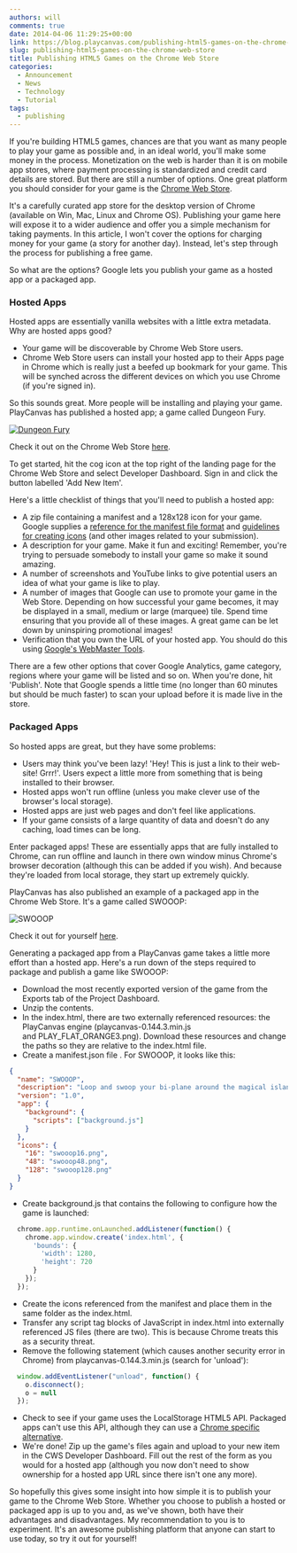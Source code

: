 ```yaml
---
authors: will
comments: true
date: 2014-04-06 11:29:25+00:00
link: https://blog.playcanvas.com/publishing-html5-games-on-the-chrome-web-store/
slug: publishing-html5-games-on-the-chrome-web-store
title: Publishing HTML5 Games on the Chrome Web Store
categories:
  - Announcement
  - News
  - Technology
  - Tutorial
tags:
  - publishing
---
```


If you're building HTML5 games, chances are that you want as many people to play your game as possible and, in an ideal world, you'll make some money in the process. Monetization on the web is harder than it is on mobile app stores, where payment processing is standardized and credit card details are stored. But there are still a number of options. One great platform you should consider for your game is the [Chrome Web Store](https://chrome.google.com/webstore).

It's a carefully curated app store for the desktop version of Chrome (available on Win, Mac, Linux and Chrome OS). Publishing your game here will expose it to a wider audience and offer you a simple mechanism for taking payments. In this article, I won't cover the options for charging money for your game (a story for another day). Instead, let's step through the process for publishing a free game.

So what are the options? Google lets you publish your game as a hosted app or a packaged app.

### Hosted Apps

Hosted apps are essentially vanilla websites with a little extra metadata. Why are hosted apps good?

- Your game will be discoverable by Chrome Web Store users.
- Chrome Web Store users can install your hosted app to their Apps page in Chrome which is really just a beefed up bookmark for your game. This will be synched across the different devices on which you use Chrome (if you're signed in).

So this sounds great. More people will be installing and playing your game. PlayCanvas has published a hosted app; a game called Dungeon Fury.

[![Dungeon Fury](/img/dungeon-fury-promo.png)](/img/dungeon-fury-promo.png)

Check it out on the Chrome Web Store [here](https://chrome.google.com/webstore/detail/dungeon-fury/mnokkobfbdgpnlinolfpemmaloeljfle).

To get started, hit the cog icon at the top right of the landing page for the Chrome Web Store and select Developer Dashboard. Sign in and click the button labelled 'Add New Item'.

Here's a little checklist of things that you'll need to publish a hosted app:

- A zip file containing a manifest and a 128x128 icon for your game. Google supplies a [reference for the manifest file format](https://developer.chrome.com/extensions/manifest) and [guidelines for creating icons](https://developer.chrome.com/webstore/images) (and other images related to your submission).
- A description for your game. Make it fun and exciting! Remember, you're trying to persuade somebody to install your game so make it sound amazing.
- A number of screenshots and YouTube links to give potential users an idea of what your game is like to play.
- A number of images that Google can use to promote your game in the Web Store. Depending on how successful your game becomes, it may be displayed in a small, medium or large (marquee) tile. Spend time ensuring that you provide all of these images. A great game can be let down by uninspiring promotional images!
- Verification that you own the URL of your hosted app. You should do this using [Google's WebMaster Tools](https://www.google.com/webmasters/tools/home?hl=en).

There are a few other options that cover Google Analytics, game category, regions where your game will be listed and so on. When you're done, hit 'Publish'. Note that Google spends a little time (no longer than 60 minutes but should be much faster) to scan your upload before it is made live in the store.

### Packaged Apps

So hosted apps are great, but they have some problems:

- Users may think you've been lazy! 'Hey! This is just a link to their web-site! Grrr!'. Users expect a little more from something that is being installed to their browser.
- Hosted apps won't run offline (unless you make clever use of the browser's local storage).
- Hosted apps are just web pages and don't feel like applications.
- If your game consists of a large quantity of data and doesn't do any caching, load times can be long.

Enter packaged apps! These are essentially apps that are fully installed to Chrome, can run offline and launch in there own window minus Chrome's browser decoration (although this can be added if you wish). And because they're loaded from local storage, they start up extremely quickly.

PlayCanvas has also published an example of a packaged app in the Chrome Web Store. It's a game called SWOOOP:

![SWOOOP](/img/swooop-tile.png)

Check it out for yourself [here](https://chrome.google.com/webstore/detail/swooop/jblimahfbhdcengjfbdpdngcfcghladf).

Generating a packaged app from a PlayCanvas game takes a little more effort than a hosted app. Here's a run down of the steps required to package and publish a game like SWOOOP:

- Download the most recently exported version of the game from the Exports tab of the Project Dashboard.
- Unzip the contents.
- In the index.html, there are two externally referenced resources: the PlayCanvas engine (playcanvas-0.144.3.min.js and PLAY_FLAT_ORANGE3.png). Download these resources and change the paths so they are relative to the index.html file.
- Create a manifest.json file . For SWOOOP, it looks like this:

```json
{
  "name": "SWOOOP",
  "description": "Loop and swoop your bi-plane around the magical island. What's your highscore?",
  "version": "1.0",
  "app": {
    "background": {
      "scripts": ["background.js"]
    }
  },
  "icons": {
    "16": "swooop16.png",
    "48": "swooop48.png",
    "128": "swooop128.png"
  }
}
```

- Create background.js that contains the following to configure how the game is launched:

```javascript
  chrome.app.runtime.onLaunched.addListener(function() {
    chrome.app.window.create('index.html', {
      'bounds': {
        'width': 1280,
        'height': 720
      }
    });
  });
```

- Create the icons referenced from the manifest and place them in the same folder as the index.html.
- Transfer any script tag blocks of JavaScript in index.html into externally referenced JS files (there are two). This is because Chrome treats this as a security threat.
- Remove the following statement (which causes another security error in Chrome) from playcanvas-0.144.3.min.js (search for 'unload'):

```javascript
  window.addEventListener("unload", function() {
    o.disconnect();
    o = null
  });
```

- Check to see if your game uses the LocalStorage HTML5 API. Packaged apps can't use this API, although they can use a [Chrome specific alternative](https://developer.chrome.com/docs/apps/manifest/storage/).
- We're done! Zip up the game's files again and upload to your new item in the CWS Developer Dashboard. Fill out the rest of the form as you would for a hosted app (although you now don't need to show ownership for a hosted app URL since there isn't one any more).

So hopefully this gives some insight into how simple it is to publish your game to the Chrome Web Store. Whether you choose to publish a hosted or packaged app is up to you and, as we've shown, both have their advantages and disadvantages. My recommendation to you is to experiment. It's an awesome publishing platform that anyone can start to use today, so try it out for yourself!
